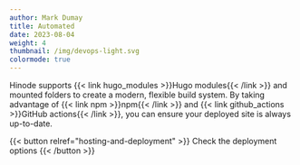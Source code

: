 ```yaml
---
author: Mark Dumay
title: Automated
date: 2023-08-04
weight: 4
thumbnail: /img/devops-light.svg
colormode: true
---
```


Hinode supports {{< link hugo_modules >}}Hugo modules{{< /link >}} and mounted folders to create a modern, flexible build system. By taking advantage of {{< link npm >}}npm{{< /link >}} and {{< link github_actions >}}GitHub actions{{< /link >}}, you can ensure your deployed site is always up-to-date.

{{< button relref="hosting-and-deployment" >}}
    Check the deployment options
{{< /button >}}
